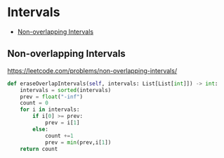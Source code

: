 # Intervals

+ [Non-overlapping Intervals](#non-overlapping-intervals)

## Non-overlapping Intervals

https://leetcode.com/problems/non-overlapping-intervals/

``` python
def eraseOverlapIntervals(self, intervals: List[List[int]]) -> int:
    intervals = sorted(intervals)
    prev = float("-inf")
    count = 0
    for i in intervals:
        if i[0] >= prev:
            prev = i[1]
        else:
            count +=1
            prev = min(prev,i[1])
    return count
```

